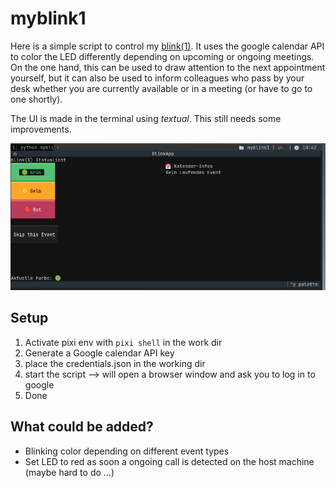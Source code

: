 # myblink1

Here is a simple script to control my [blink(1)](https://blink1.thingm.com/). It uses the google calendar API to color the LED differently depending on upcoming or ongoing meetings. On the one hand, this can be used to draw attention to the next appointment yourself, but it can also be used to inform colleagues who pass by your desk whether you are currently available or in a meeting (or have to go to one shortly).

The UI is made in the terminal using *textual*. This still needs some improvements.

![UI Screenshot](./images/blink1_screenshot.png)

## Setup

1. Activate pixi env with `pixi shell` in the work dir 
2. Generate a Google calendar API key
3. place the credentials.json in the working dir 
4. start the script --> will open a browser window and ask you to log in to google 
5. Done

## What could be added? 

- Blinking color depending on different event types
- Set LED to red as soon a ongoing call is detected on the host machine (maybe hard to do ...)
